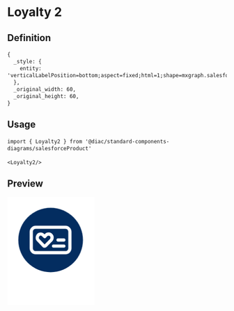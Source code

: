 # Loyalty 2

## Definition

```
{
  _style: { 
    entity: 'verticalLabelPosition=bottom;aspect=fixed;html=1;shape=mxgraph.salesforce.loyalty2;',
  },
  _original_width: 60,
  _original_height: 60,
}
```

## Usage

```
import { Loyalty2 } from '@diac/standard-components-diagrams/salesforceProduct'

<Loyalty2/>
```

## Preview

<img src="./loyalty-2.png" width="200"/>

